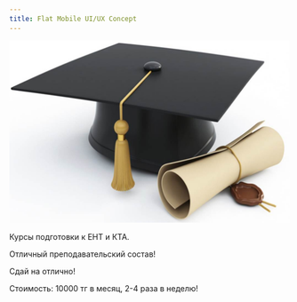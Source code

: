```yaml
---
title: Flat Mobile UI/UX Concept
---
```


![Flat Mobile UI/UX Concept](assets/img/work/proj-4/img1.jpg)

Курсы подготовки к ЕНТ и КТА.

Отличный преподавательский состав!

Сдай на отлично!

Стоимость: 10000 тг в месяц, 2-4 раза в неделю!
